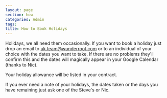 ```yaml
---
layout: page
section: how
categories: Admin
tags:
title: How to Book Holidays
---
```


Holidays, we all need them occasionally. If you want to book a holiday just drop an email to uk.team@wunderroot.com or to an individual of your choice with the dates you want to take. If there are no problems they'll confirm this and the dates will magically appear in your Google Calendar (thanks to Nic).

Your holiday allowance will be listed in your contract.

If you ever need a note of your holidays, the dates taken or the days you have remaining just ask one of the Steve's or Nic.
